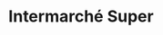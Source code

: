 ---
title: "Intermarché Super"
url: /thizy-les-bourgs/intermarche-super-route-de-roanne/
shop: supermarché
---